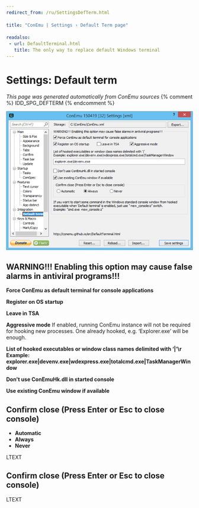 ```yaml
---
redirect_from: /ru/SettingsDefTerm.html

title: "ConEmu | Settings › Default Term page"

readalso:
 - url: DefaultTerminal.html
   title: The only way to replace default Windows terminal
---
```


# Settings: Default term

*This page was generated automatically from ConEmu sources*
{% comment %} IDD_SPG_DEFTERM {% endcomment %}

![ConEmu Settings: Default term](/img/Settings-DefTerm.png)



## WARNING!!! Enabling this option may cause false alarms in antiviral programs!!!

**Force ConEmu as default terminal for console applications** 

**Register on OS startup** 

**Leave in TSA** 

**Aggressive mode** If enabled, running ConEmu instance will not be required for hooking new processes. One already hooked, e.g. ‘Explorer.exe’ will be enough.

**List of hooked executables or window class names delimited with ‘|’\r Example: explorer.exe|devenv.exe|wdexpress.exe|totalcmd.exe|TaskManagerWindow** 

**Don't use ConEmuHk.dll in started console** 

**Use existing ConEmu window if available** 

## Confirm close (Press Enter or Esc to close console)




* **Automatic**
* **Always**
* **Never**




LTEXT



## Confirm close (Press Enter or Esc to close console)





LTEXT

